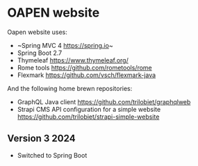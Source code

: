 # OAPEN website

Oapen website uses:

- ~Spring MVC 4 https://spring.io~
- Spring Boot 2.7
- Thymeleaf https://www.thymeleaf.org/
- Rome tools https://github.com/rometools/rome
- Flexmark https://github.com/vsch/flexmark-java

And the following home brewn repositories:

- GraphQL Java client https://github.com/trilobiet/graphqlweb
- Strapi CMS API configuration for a simple website https://github.com/trilobiet/strapi-simple-website

## Version 3 2024

- Switched to Spring Boot
